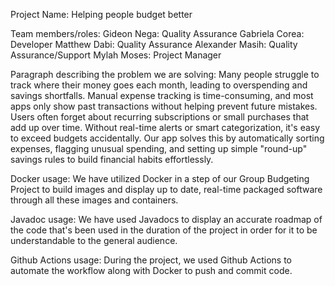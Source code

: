 Project Name: Helping people budget better

Team members/roles: 
Gideon Nega: Quality Assurance
Gabriela Corea: Developer
Matthew Dabi: Quality Assurance
Alexander Masih: Quality Assurance/Support
Mylah Moses: Project Manager

Paragraph describing the problem we are solving: Many people struggle to track where their money goes each month, leading to overspending and savings shortfalls. Manual expense tracking is time-consuming, and most apps only show past transactions without helping prevent future mistakes. Users often forget about recurring subscriptions or small purchases that add up over time. Without real-time alerts or smart categorization, it's easy to exceed budgets accidentally. Our app solves this by automatically sorting expenses, flagging unusual spending, and setting up simple "round-up" savings rules to build financial habits effortlessly.

Docker usage: We have utilized Docker in a step of our Group Budgeting Project to build images and display up to date, real-time packaged software through all these images and containers.

Javadoc usage: We have used Javadocs to display an accurate roadmap of the code that's been used in the duration of the project in order for it to be understandable to the general audience. 

Github Actions usage: During the project, we used Github Actions to automate the workflow along with Docker to push and commit code. 
